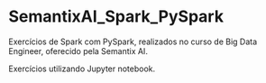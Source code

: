 # SemantixAI_Spark_PySpark
Exercícios de Spark com PySpark, realizados no curso de Big Data Engineer, oferecido pela Semantix AI.

Exercícios utilizando Jupyter notebook.
